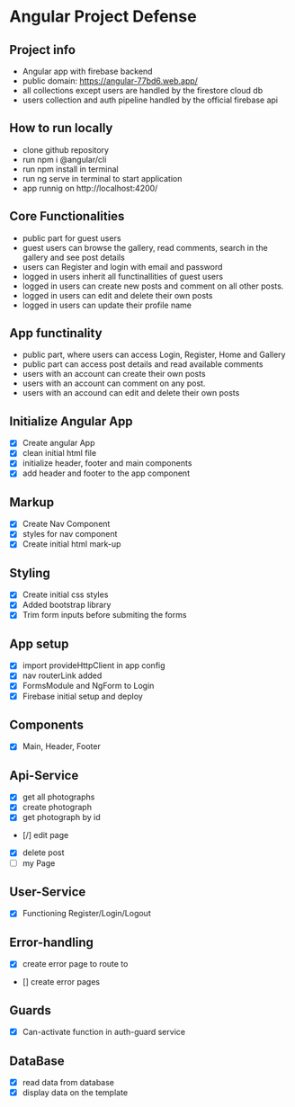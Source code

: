 # Angular Project Defense

## Project info

-   Angular app with firebase backend
-   public domain: https://angular-77bd6.web.app/
-   all collections except users are handled by the firestore cloud db
-   users collection and auth pipeline handled by the official firebase api

## How to run locally

-   clone github repository
-   run npm i @angular/cli
-   run npm install in terminal
-   run ng serve in terminal to start application
-   app runnig on http://localhost:4200/

## Core Functionalities

-   public part for guest users
-   guest users can browse the gallery, read comments, search in the gallery and see post details
-   users can Register and login with email and password
-   logged in users inherit all functinallities of guest users
-   logged in users can create new posts and comment on all other posts.
-   logged in users can edit and delete their own posts
-   logged in users can update their profile name

> > > > > > > > > > > > > > > > > > > > > > > > > > > > > > > > > > > > > > > > > > > > > > > > > > > > > > > > > > > > > > > > > > > > > > > > > > > > > > > > > >

## App functinality

-   public part, where users can access Login, Register, Home and Gallery
-   public part can access post details and read available comments
-   users with an account can create their own posts
-   users with an account can comment on any post.
-   users with an accound can edit and delete their own posts

## Initialize Angular App

-   [x] Create angular App
-   [x] clean initial html file
-   [x] initialize header, footer and main components
-   [x] add header and footer to the app component

## Markup

-   [x] Create Nav Component
-   [x] styles for nav component
-   [x] Create initial html mark-up

## Styling

-   [x] Create initial css styles
-   [x] Added bootstrap library
-   [x] Trim form inputs before submiting the forms

## App setup

-   [x] import provideHttpClient in app config
-   [x] nav routerLink added
-   [x] FormsModule and NgForm to Login
-   [x] Firebase initial setup and deploy

## Components

-   [x] Main, Header, Footer

## Api-Service

-   [x] get all photographs
-   [x] create photograph
-   [x] get photograph by id
-   [/] edit page
-   [x] delete post
-   [ ] my Page

## User-Service

-   [x] Functioning Register/Login/Logout

## Error-handling

-   [x] create error page to route to
-   [] create error pages

## Guards

-   [x] Can-activate function in auth-guard service

## DataBase

-   [x] read data from database
-   [x] display data on the template
